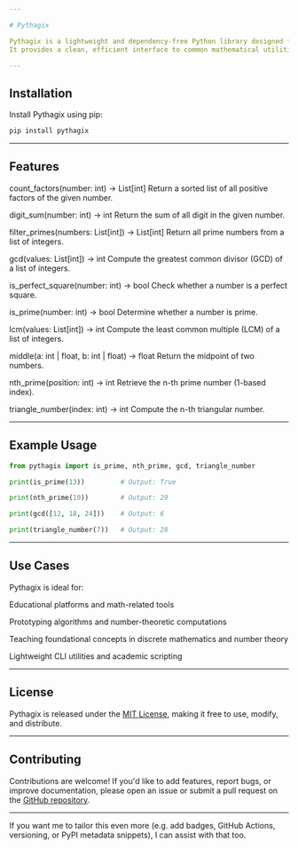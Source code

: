 ```yaml
---

# Pythagix

Pythagix is a lightweight and dependency-free Python library designed for number theory operations.
It provides a clean, efficient interface to common mathematical utilities such as prime number checks, greatest common divisor computation, triangular numbers, and more.

---
```


## Installation

Install Pythagix using pip:

```bash
pip install pythagix
```

---

## Features

count_factors(number: int) -> List[int]
Return a sorted list of all positive factors of the given number.

digit_sum(number: int) -> int
Return the sum of all digit in the given number.

filter_primes(numbers: List[int]) -> List[int]
Return all prime numbers from a list of integers.

gcd(values: List[int]) -> int
Compute the greatest common divisor (GCD) of a list of integers.

is_perfect_square(number: int) -> bool
Check whether a number is a perfect square.

is_prime(number: int) -> bool
Determine whether a number is prime.

lcm(values: List[int]) -> int
Compute the least common multiple (LCM) of a list of integers.

middle(a: int | float, b: int | float) -> float
Return the midpoint of two numbers.

nth_prime(position: int) -> int
Retrieve the n-th prime number (1-based index).

triangle_number(index: int) -> int
Compute the n-th triangular number.

---

## Example Usage

```python
from pythagix import is_prime, nth_prime, gcd, triangle_number

print(is_prime(13))         # Output: True

print(nth_prime(10))        # Output: 29

print(gcd([12, 18, 24]))    # Output: 6

print(triangle_number(7))   # Output: 28
```

---

## Use Cases

Pythagix is ideal for:

Educational platforms and math-related tools

Prototyping algorithms and number-theoretic computations

Teaching foundational concepts in discrete mathematics and number theory

Lightweight CLI utilities and academic scripting

---

## License

Pythagix is released under the [MIT License](LICENSE), making it free to use, modify, and distribute.

---

## Contributing

Contributions are welcome!
If you'd like to add features, report bugs, or improve documentation, please open an issue or submit a pull request on the [GitHub repository](https://github.com/your-username/pythagix).

---

If you want me to tailor this even more (e.g. add badges, GitHub Actions, versioning, or PyPI metadata snippets), I can assist with that too.
